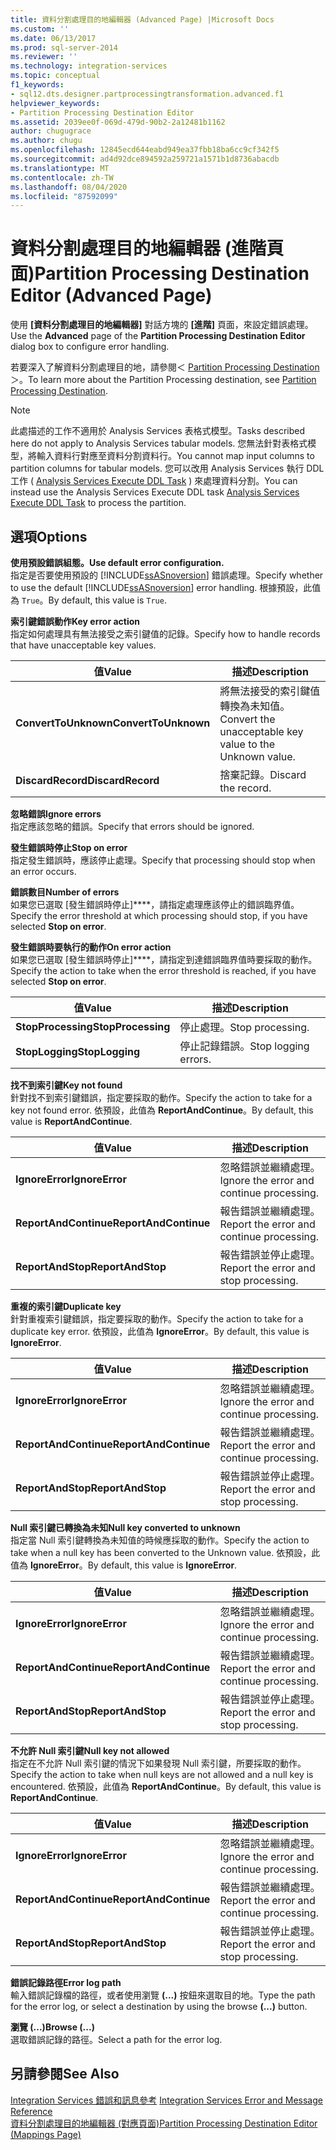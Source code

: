 ```yaml
---
title: 資料分割處理目的地編輯器 (Advanced Page) |Microsoft Docs
ms.custom: ''
ms.date: 06/13/2017
ms.prod: sql-server-2014
ms.reviewer: ''
ms.technology: integration-services
ms.topic: conceptual
f1_keywords:
- sql12.dts.designer.partprocessingtransformation.advanced.f1
helpviewer_keywords:
- Partition Processing Destination Editor
ms.assetid: 2039ee0f-069d-479d-90b2-2a12481b1162
author: chugugrace
ms.author: chugu
ms.openlocfilehash: 12845ecd644eabd949ea37fbb18ba6cc9cf342f5
ms.sourcegitcommit: ad4d92dce894592a259721a1571b1d8736abacdb
ms.translationtype: MT
ms.contentlocale: zh-TW
ms.lasthandoff: 08/04/2020
ms.locfileid: "87592099"
---
```

# <a name="partition-processing-destination-editor-advanced-page"></a><span data-ttu-id="b0f8c-102">資料分割處理目的地編輯器 (進階頁面)</span><span class="sxs-lookup"><span data-stu-id="b0f8c-102">Partition Processing Destination Editor (Advanced Page)</span></span>
  <span data-ttu-id="b0f8c-103">使用 **[資料分割處理目的地編輯器]** 對話方塊的 **[進階]** 頁面，來設定錯誤處理。</span><span class="sxs-lookup"><span data-stu-id="b0f8c-103">Use the **Advanced** page of the **Partition Processing Destination Editor** dialog box to configure error handling.</span></span>  
  
 <span data-ttu-id="b0f8c-104">若要深入了解資料分割處理目的地，請參閱＜ [Partition Processing Destination](data-flow/partition-processing-destination.md)＞。</span><span class="sxs-lookup"><span data-stu-id="b0f8c-104">To learn more about the Partition Processing destination, see [Partition Processing Destination](data-flow/partition-processing-destination.md).</span></span>  
  
> [!NOTE]  
>  <span data-ttu-id="b0f8c-105">此處描述的工作不適用於 Analysis Services 表格式模型。</span><span class="sxs-lookup"><span data-stu-id="b0f8c-105">Tasks described here do not apply to Analysis Services tabular models.</span></span>  <span data-ttu-id="b0f8c-106">您無法針對表格式模型，將輸入資料行對應至資料分割資料行。</span><span class="sxs-lookup"><span data-stu-id="b0f8c-106">You cannot map input columns to partition columns for tabular models.</span></span> <span data-ttu-id="b0f8c-107">您可以改用 Analysis Services 執行 DDL 工作 ( [Analysis Services Execute DDL Task](control-flow/analysis-services-execute-ddl-task.md) ) 來處理資料分割。</span><span class="sxs-lookup"><span data-stu-id="b0f8c-107">You can instead use the Analysis Services Execute DDL task [Analysis Services Execute DDL Task](control-flow/analysis-services-execute-ddl-task.md) to process the partition.</span></span>  
  
## <a name="options"></a><span data-ttu-id="b0f8c-108">選項</span><span class="sxs-lookup"><span data-stu-id="b0f8c-108">Options</span></span>  
 <span data-ttu-id="b0f8c-109">**使用預設錯誤組態。**</span><span class="sxs-lookup"><span data-stu-id="b0f8c-109">**Use default error configuration.**</span></span>  
 <span data-ttu-id="b0f8c-110">指定是否要使用預設的 [!INCLUDE[ssASnoversion](../includes/ssasnoversion-md.md)] 錯誤處理。</span><span class="sxs-lookup"><span data-stu-id="b0f8c-110">Specify whether to use the default [!INCLUDE[ssASnoversion](../includes/ssasnoversion-md.md)] error handling.</span></span> <span data-ttu-id="b0f8c-111">根據預設，此值為 `True`。</span><span class="sxs-lookup"><span data-stu-id="b0f8c-111">By default, this value is `True`.</span></span>  
  
 <span data-ttu-id="b0f8c-112">**索引鍵錯誤動作**</span><span class="sxs-lookup"><span data-stu-id="b0f8c-112">**Key error action**</span></span>  
 <span data-ttu-id="b0f8c-113">指定如何處理具有無法接受之索引鍵值的記錄。</span><span class="sxs-lookup"><span data-stu-id="b0f8c-113">Specify how to handle records that have unacceptable key values.</span></span>  
  
|<span data-ttu-id="b0f8c-114">值</span><span class="sxs-lookup"><span data-stu-id="b0f8c-114">Value</span></span>|<span data-ttu-id="b0f8c-115">描述</span><span class="sxs-lookup"><span data-stu-id="b0f8c-115">Description</span></span>|  
|-----------|-----------------|  
|<span data-ttu-id="b0f8c-116">**ConvertToUnknown**</span><span class="sxs-lookup"><span data-stu-id="b0f8c-116">**ConvertToUnknown**</span></span>|<span data-ttu-id="b0f8c-117">將無法接受的索引鍵值轉換為未知值。</span><span class="sxs-lookup"><span data-stu-id="b0f8c-117">Convert the unacceptable key value to the Unknown value.</span></span>|  
|<span data-ttu-id="b0f8c-118">**DiscardRecord**</span><span class="sxs-lookup"><span data-stu-id="b0f8c-118">**DiscardRecord**</span></span>|<span data-ttu-id="b0f8c-119">捨棄記錄。</span><span class="sxs-lookup"><span data-stu-id="b0f8c-119">Discard the record.</span></span>|  
  
 <span data-ttu-id="b0f8c-120">**忽略錯誤**</span><span class="sxs-lookup"><span data-stu-id="b0f8c-120">**Ignore errors**</span></span>  
 <span data-ttu-id="b0f8c-121">指定應該忽略的錯誤。</span><span class="sxs-lookup"><span data-stu-id="b0f8c-121">Specify that errors should be ignored.</span></span>  
  
 <span data-ttu-id="b0f8c-122">**發生錯誤時停止**</span><span class="sxs-lookup"><span data-stu-id="b0f8c-122">**Stop on error**</span></span>  
 <span data-ttu-id="b0f8c-123">指定發生錯誤時，應該停止處理。</span><span class="sxs-lookup"><span data-stu-id="b0f8c-123">Specify that processing should stop when an error occurs.</span></span>  
  
 <span data-ttu-id="b0f8c-124">**錯誤數目**</span><span class="sxs-lookup"><span data-stu-id="b0f8c-124">**Number of errors**</span></span>  
 <span data-ttu-id="b0f8c-125">如果您已選取 [發生錯誤時停止]\*\*\*\*，請指定處理應該停止的錯誤臨界值。</span><span class="sxs-lookup"><span data-stu-id="b0f8c-125">Specify the error threshold at which processing should stop, if you have selected **Stop on error**.</span></span>  
  
 <span data-ttu-id="b0f8c-126">**發生錯誤時要執行的動作**</span><span class="sxs-lookup"><span data-stu-id="b0f8c-126">**On error action**</span></span>  
 <span data-ttu-id="b0f8c-127">如果您已選取 [發生錯誤時停止]\*\*\*\*，請指定到達錯誤臨界值時要採取的動作。</span><span class="sxs-lookup"><span data-stu-id="b0f8c-127">Specify the action to take when the error threshold is reached, if you have selected **Stop on error**.</span></span>  
  
|<span data-ttu-id="b0f8c-128">值</span><span class="sxs-lookup"><span data-stu-id="b0f8c-128">Value</span></span>|<span data-ttu-id="b0f8c-129">描述</span><span class="sxs-lookup"><span data-stu-id="b0f8c-129">Description</span></span>|  
|-----------|-----------------|  
|<span data-ttu-id="b0f8c-130">**StopProcessing**</span><span class="sxs-lookup"><span data-stu-id="b0f8c-130">**StopProcessing**</span></span>|<span data-ttu-id="b0f8c-131">停止處理。</span><span class="sxs-lookup"><span data-stu-id="b0f8c-131">Stop processing.</span></span>|  
|<span data-ttu-id="b0f8c-132">**StopLogging**</span><span class="sxs-lookup"><span data-stu-id="b0f8c-132">**StopLogging**</span></span>|<span data-ttu-id="b0f8c-133">停止記錄錯誤。</span><span class="sxs-lookup"><span data-stu-id="b0f8c-133">Stop logging errors.</span></span>|  
  
 <span data-ttu-id="b0f8c-134">**找不到索引鍵**</span><span class="sxs-lookup"><span data-stu-id="b0f8c-134">**Key not found**</span></span>  
 <span data-ttu-id="b0f8c-135">針對找不到索引鍵錯誤，指定要採取的動作。</span><span class="sxs-lookup"><span data-stu-id="b0f8c-135">Specify the action to take for a key not found error.</span></span> <span data-ttu-id="b0f8c-136">依預設，此值為 **ReportAndContinue**。</span><span class="sxs-lookup"><span data-stu-id="b0f8c-136">By default, this value is **ReportAndContinue**.</span></span>  
  
|<span data-ttu-id="b0f8c-137">值</span><span class="sxs-lookup"><span data-stu-id="b0f8c-137">Value</span></span>|<span data-ttu-id="b0f8c-138">描述</span><span class="sxs-lookup"><span data-stu-id="b0f8c-138">Description</span></span>|  
|-----------|-----------------|  
|<span data-ttu-id="b0f8c-139">**IgnoreError**</span><span class="sxs-lookup"><span data-stu-id="b0f8c-139">**IgnoreError**</span></span>|<span data-ttu-id="b0f8c-140">忽略錯誤並繼續處理。</span><span class="sxs-lookup"><span data-stu-id="b0f8c-140">Ignore the error and continue processing.</span></span>|  
|<span data-ttu-id="b0f8c-141">**ReportAndContinue**</span><span class="sxs-lookup"><span data-stu-id="b0f8c-141">**ReportAndContinue**</span></span>|<span data-ttu-id="b0f8c-142">報告錯誤並繼續處理。</span><span class="sxs-lookup"><span data-stu-id="b0f8c-142">Report the error and continue processing.</span></span>|  
|<span data-ttu-id="b0f8c-143">**ReportAndStop**</span><span class="sxs-lookup"><span data-stu-id="b0f8c-143">**ReportAndStop**</span></span>|<span data-ttu-id="b0f8c-144">報告錯誤並停止處理。</span><span class="sxs-lookup"><span data-stu-id="b0f8c-144">Report the error and stop processing.</span></span>|  
  
 <span data-ttu-id="b0f8c-145">**重複的索引鍵**</span><span class="sxs-lookup"><span data-stu-id="b0f8c-145">**Duplicate key**</span></span>  
 <span data-ttu-id="b0f8c-146">針對重複索引鍵錯誤，指定要採取的動作。</span><span class="sxs-lookup"><span data-stu-id="b0f8c-146">Specify the action to take for a duplicate key error.</span></span> <span data-ttu-id="b0f8c-147">依預設，此值為 **IgnoreError**。</span><span class="sxs-lookup"><span data-stu-id="b0f8c-147">By default, this value is **IgnoreError**.</span></span>  
  
|<span data-ttu-id="b0f8c-148">值</span><span class="sxs-lookup"><span data-stu-id="b0f8c-148">Value</span></span>|<span data-ttu-id="b0f8c-149">描述</span><span class="sxs-lookup"><span data-stu-id="b0f8c-149">Description</span></span>|  
|-----------|-----------------|  
|<span data-ttu-id="b0f8c-150">**IgnoreError**</span><span class="sxs-lookup"><span data-stu-id="b0f8c-150">**IgnoreError**</span></span>|<span data-ttu-id="b0f8c-151">忽略錯誤並繼續處理。</span><span class="sxs-lookup"><span data-stu-id="b0f8c-151">Ignore the error and continue processing.</span></span>|  
|<span data-ttu-id="b0f8c-152">**ReportAndContinue**</span><span class="sxs-lookup"><span data-stu-id="b0f8c-152">**ReportAndContinue**</span></span>|<span data-ttu-id="b0f8c-153">報告錯誤並繼續處理。</span><span class="sxs-lookup"><span data-stu-id="b0f8c-153">Report the error and continue processing.</span></span>|  
|<span data-ttu-id="b0f8c-154">**ReportAndStop**</span><span class="sxs-lookup"><span data-stu-id="b0f8c-154">**ReportAndStop**</span></span>|<span data-ttu-id="b0f8c-155">報告錯誤並停止處理。</span><span class="sxs-lookup"><span data-stu-id="b0f8c-155">Report the error and stop processing.</span></span>|  
  
 <span data-ttu-id="b0f8c-156">**Null 索引鍵已轉換為未知**</span><span class="sxs-lookup"><span data-stu-id="b0f8c-156">**Null key converted to unknown**</span></span>  
 <span data-ttu-id="b0f8c-157">指定當 Null 索引鍵轉換為未知值的時候應採取的動作。</span><span class="sxs-lookup"><span data-stu-id="b0f8c-157">Specify the action to take when a null key has been converted to the Unknown value.</span></span> <span data-ttu-id="b0f8c-158">依預設，此值為 **IgnoreError**。</span><span class="sxs-lookup"><span data-stu-id="b0f8c-158">By default, this value is **IgnoreError**.</span></span>  
  
|<span data-ttu-id="b0f8c-159">值</span><span class="sxs-lookup"><span data-stu-id="b0f8c-159">Value</span></span>|<span data-ttu-id="b0f8c-160">描述</span><span class="sxs-lookup"><span data-stu-id="b0f8c-160">Description</span></span>|  
|-----------|-----------------|  
|<span data-ttu-id="b0f8c-161">**IgnoreError**</span><span class="sxs-lookup"><span data-stu-id="b0f8c-161">**IgnoreError**</span></span>|<span data-ttu-id="b0f8c-162">忽略錯誤並繼續處理。</span><span class="sxs-lookup"><span data-stu-id="b0f8c-162">Ignore the error and continue processing.</span></span>|  
|<span data-ttu-id="b0f8c-163">**ReportAndContinue**</span><span class="sxs-lookup"><span data-stu-id="b0f8c-163">**ReportAndContinue**</span></span>|<span data-ttu-id="b0f8c-164">報告錯誤並繼續處理。</span><span class="sxs-lookup"><span data-stu-id="b0f8c-164">Report the error and continue processing.</span></span>|  
|<span data-ttu-id="b0f8c-165">**ReportAndStop**</span><span class="sxs-lookup"><span data-stu-id="b0f8c-165">**ReportAndStop**</span></span>|<span data-ttu-id="b0f8c-166">報告錯誤並停止處理。</span><span class="sxs-lookup"><span data-stu-id="b0f8c-166">Report the error and stop processing.</span></span>|  
  
 <span data-ttu-id="b0f8c-167">**不允許 Null 索引鍵**</span><span class="sxs-lookup"><span data-stu-id="b0f8c-167">**Null key not allowed**</span></span>  
 <span data-ttu-id="b0f8c-168">指定在不允許 Null 索引鍵的情況下如果發現 Null 索引鍵，所要採取的動作。</span><span class="sxs-lookup"><span data-stu-id="b0f8c-168">Specify the action to take when null keys are not allowed and a null key is encountered.</span></span> <span data-ttu-id="b0f8c-169">依預設，此值為 **ReportAndContinue**。</span><span class="sxs-lookup"><span data-stu-id="b0f8c-169">By default, this value is **ReportAndContinue**.</span></span>  
  
|<span data-ttu-id="b0f8c-170">值</span><span class="sxs-lookup"><span data-stu-id="b0f8c-170">Value</span></span>|<span data-ttu-id="b0f8c-171">描述</span><span class="sxs-lookup"><span data-stu-id="b0f8c-171">Description</span></span>|  
|-----------|-----------------|  
|<span data-ttu-id="b0f8c-172">**IgnoreError**</span><span class="sxs-lookup"><span data-stu-id="b0f8c-172">**IgnoreError**</span></span>|<span data-ttu-id="b0f8c-173">忽略錯誤並繼續處理。</span><span class="sxs-lookup"><span data-stu-id="b0f8c-173">Ignore the error and continue processing.</span></span>|  
|<span data-ttu-id="b0f8c-174">**ReportAndContinue**</span><span class="sxs-lookup"><span data-stu-id="b0f8c-174">**ReportAndContinue**</span></span>|<span data-ttu-id="b0f8c-175">報告錯誤並繼續處理。</span><span class="sxs-lookup"><span data-stu-id="b0f8c-175">Report the error and continue processing.</span></span>|  
|<span data-ttu-id="b0f8c-176">**ReportAndStop**</span><span class="sxs-lookup"><span data-stu-id="b0f8c-176">**ReportAndStop**</span></span>|<span data-ttu-id="b0f8c-177">報告錯誤並停止處理。</span><span class="sxs-lookup"><span data-stu-id="b0f8c-177">Report the error and stop processing.</span></span>|  
  
 <span data-ttu-id="b0f8c-178">**錯誤記錄路徑**</span><span class="sxs-lookup"><span data-stu-id="b0f8c-178">**Error log path**</span></span>  
 <span data-ttu-id="b0f8c-179">輸入錯誤記錄檔的路徑，或者使用瀏覽 **(...)** 按鈕來選取目的地。</span><span class="sxs-lookup"><span data-stu-id="b0f8c-179">Type the path for the error log, or select a destination by using the browse **(...)** button.</span></span>  
  
 <span data-ttu-id="b0f8c-180">**瀏覽 (...)**</span><span class="sxs-lookup"><span data-stu-id="b0f8c-180">**Browse (...)**</span></span>  
 <span data-ttu-id="b0f8c-181">選取錯誤記錄的路徑。</span><span class="sxs-lookup"><span data-stu-id="b0f8c-181">Select a path for the error log.</span></span>  
  
## <a name="see-also"></a><span data-ttu-id="b0f8c-182">另請參閱</span><span class="sxs-lookup"><span data-stu-id="b0f8c-182">See Also</span></span>  
 <span data-ttu-id="b0f8c-183">[Integration Services 錯誤和訊息參考](../../2014/integration-services/integration-services-error-and-message-reference.md) </span><span class="sxs-lookup"><span data-stu-id="b0f8c-183">[Integration Services Error and Message Reference](../../2014/integration-services/integration-services-error-and-message-reference.md) </span></span>  
 [<span data-ttu-id="b0f8c-184">資料分割處理目的地編輯器 &#40;對應頁面&#41;</span><span class="sxs-lookup"><span data-stu-id="b0f8c-184">Partition Processing Destination Editor &#40;Mappings Page&#41;</span></span>](../../2014/integration-services/partition-processing-destination-editor-mappings-page.md)  
  
  
